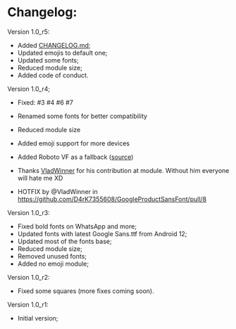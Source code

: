 # Changelog:

Version 1.0_r5:
- Added [CHANGELOG.md](https://github.com/D4rK7355608/GoogleProductSansFont/blob/main/CHANGELOG.md);
- Updated emojis to default one;
- Updated some fonts;
- Reduced module size;
- Added code of conduct.

Version 1.0_r4;
- Fixed:
 #3 
 #4 
 #6 
 #7 
- Renamed some fonts for better compatibility
- Reduced module size
- Added emoji support for more devices
- Added Roboto VF as a fallback ([source](https://github.com/kdrag0n/inter-font-pack#compatibility))

- Thanks [VladWinner](https://github.com/VladWinner) for his contribution at module. Without him everyone will hate me XD

* HOTFIX by @VladWinner in https://github.com/D4rK7355608/GoogleProductSansFont/pull/8

Version 1.0_r3:
- Fixed bold fonts on WhatsApp and more;
- Updated fonts with latest Google Sans.ttf from Android 12;
- Updated most of the fonts base;
- Reduced module size;
- Removed unused fonts;
- Added no emoji module;

Version 1.0_r2:
- Fixed some squares (more fixes coming soon).

Version 1.0_r1:
- Initial version;
